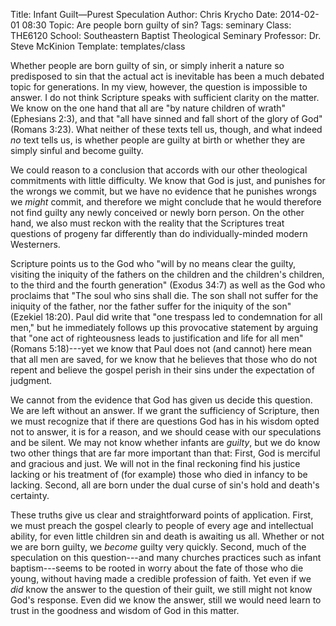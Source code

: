 Title: Infant Guilt—Purest Speculation
Author: Chris Krycho
Date: 2014-02-01 08:30
Topic: Are people born guilty of sin?
Tags: seminary
Class: THE6120
School: Southeastern Baptist Theological Seminary
Professor: Dr. Steve McKinion
Template: templates/class

Whether people are born guilty of sin, or simply inherit a nature so predisposed to sin that the actual act is inevitable has been a much debated topic for generations. In my view, however, the question is impossible to answer. I do not think Scripture speaks with sufficient clarity on the matter. We know on the one hand that all are "by nature children of wrath" (Ephesians 2:3), and that "all have sinned and fall short of the glory of God" (Romans 3:23). What neither of these texts tell us, though, and what indeed *no* text tells us, is whether people are guilty at birth or whether they are simply sinful and become guilty.

We could reason to a conclusion that accords with our other theological commitments with little difficulty. We know that God is just, and punishes for the wrongs we commit, but we have no evidence that he punishes wrongs we *might* commit, and therefore we might conclude that he would therefore not find guilty any newly conceived or newly born person. On the other hand, we also must reckon with the reality that the Scriptures treat questions of progeny far differently than do individually-minded modern Westerners.

Scripture points us to the God who "will by no means clear the guilty, visiting the iniquity of the fathers on the children and the children's children, to the third and the fourth generation" (Exodus 34:7) as well as the God who proclaims that "The soul who sins shall die. The son shall not suffer for the iniquity of the father, nor the father suffer for the iniquity of the son" (Ezekiel 18:20). Paul did write that "one trespass led to condemnation for all men," but he immediately follows up this provocative statement by arguing that "one act of righteousness leads to justification and life for all men" (Romans 5:18)---yet we know that Paul does not (and cannot) here mean that all men are saved, for we know that he believes that those who do not repent and believe the gospel perish in their sins under the expectation of judgment.

We cannot from the evidence that God has given us decide this question. We are left without an answer. If we grant the sufficiency of Scripture, then we must recognize that if there are questions God has in his wisdom opted not to answer, it is for a reason, and we should cease with our speculations and be silent. We may not know whether infants are *guilty*, but we do know two other things that are far more important than that: First, God is merciful and gracious and just. We will not in the final reckoning find his justice lacking or his treatment of (for example) those who died in infancy to be lacking. Second, all are born under the dual curse of sin's hold and death's certainty.

These truths give us clear and straightforward points of application. First, we must preach the gospel clearly to people of every age and intellectual ability, for even little children sin and death is awaiting us all. Whether or not we are born guilty, we *become* guilty very quickly. Second, much of the speculation on this question---and many churches practices such as infant baptism---seems to be rooted in worry about the fate of those who die young, without having made a credible profession of faith. Yet even if we *did* know the answer to the question of their guilt, we still might not know God's response. Even did we know the answer, still we would need learn to trust in the goodness and wisdom of God in this matter.